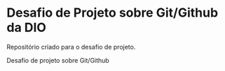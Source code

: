 # Desafio de Projeto sobre Git/Github da DIO
Repositório criado para o desafio de projeto.

Desafio de projeto sobre Git/Github
